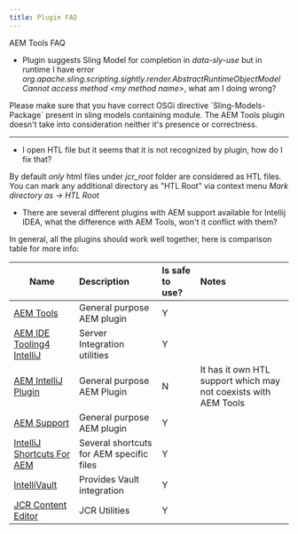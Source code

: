 ```yaml
---
title: Plugin FAQ
---
```


AEM Tools FAQ

* Plugin suggests Sling Model for completion in *data-sly-use* but in runtime I have error *org.apache.sling.scripting.sightly.render.AbstractRuntimeObjectModel Cannot access method &lt;my method name&gt;*, what am I doing wrong?

<p>
Please make sure that you have correct OSGi directive `Sling-Models-Package` present in sling models containing module. The AEM Tools plugin doesn't take into consideration neither it's presence or correctness.
</p>

<hr/>

* I open HTL file but it seems that it is not recognized by plugin, how do I fix that?

By default *only* html files under *jcr_root* folder are considered as HTL files. You can mark any additional directory as "HTL Root" via context menu *Mark directory as -> HTL Root*

* There are several different plugins with AEM support available for Intellij IDEA, what the difference with AEM Tools, won't it conflict with them?

In general, all the plugins should work well together, here is comparison table for more info:

|Name           |Description        |Is safe to use?|Notes|
| ------------- |:------------------|:--------------|:----|
|[AEM Tools](https://plugins.jetbrains.com/plugin/9397-aem-tools)|General purpose AEM plugin|Y||
|[AEM IDE Tooling4 IntelliJ](https://plugins.jetbrains.com/plugin/9563-aem-ide-tooling-4-intellij)|Server Integration utilities|Y||
|[AEM IntelliJ Plugin](https://plugins.jetbrains.com/plugin/9269-aem-intellij-plugin)|General purpose AEM Plugin|N|It has it own HTL support which may not coexists with AEM Tools|
|[AEM Support](https://plugins.jetbrains.com/plugin/9863-aem-support)|General purpose AEM plugin|Y||
|[IntelliJ Shortcuts For AEM](https://plugins.jetbrains.com/plugin/8639-intellij-shortcuts-for-aem)|Several shortcuts for AEM specific files|Y||
|[IntelliVault](https://plugins.jetbrains.com/plugin/7328-intellivault)|Provides Vault integration|Y||
|[JCR Content Editor](https://plugins.jetbrains.com/plugin/7392-jcr-content-editor)|JCR Utilities|Y||
